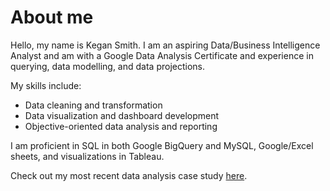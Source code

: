 # About me

Hello, my name is Kegan Smith. I am an aspiring Data/Business Intelligence Analyst and am with a Google Data Analysis Certificate and experience in querying, data modelling, and data projections.

My skills include:
  - Data cleaning and transformation
  - Data visualization and dashboard development
  - Objective-oriented data analysis and reporting

I am proficient in SQL in both Google BigQuery and MySQL, Google/Excel sheets, and visualizations in Tableau.

Check out my most recent data analysis case study [here](https://github.com/KeganSm/Emissions-Impact-of-Decarbonizing-U.S.-Cement-Production/blob/main/README.md).
